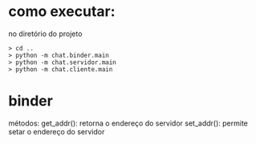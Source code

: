 # como executar:

no diretório do projeto
```
> cd ..
> python -m chat.binder.main
> python -m chat.servidor.main
> python -m chat.cliente.main
```

# binder 
métodos:
get_addr(): retorna o endereço do servidor
set_addr(): permite setar o endereço do servidor

